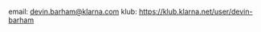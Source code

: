 email: devin.barham@klarna.com
klub: https://klub.klarna.net/user/devin-barham

<!---
devinklarna/devinklarna is a ✨ special ✨ repository because its `README.md` (this file) appears on your GitHub profile.
You can click the Preview link to take a look at your changes.
--->
